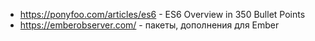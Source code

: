 
 - https://ponyfoo.com/articles/es6  -  ES6 Overview in 350 Bullet Points
 - https://emberobserver.com/  -  пакеты, дополнения для Ember